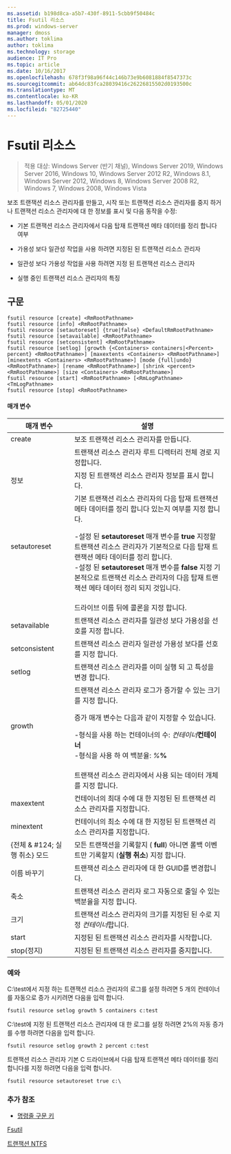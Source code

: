 ```yaml
---
ms.assetid: b198d8ca-a5b7-430f-8911-5cbb9f50484c
title: Fsutil 리소스
ms.prod: windows-server
manager: dmoss
ms.author: toklima
author: toklima
ms.technology: storage
audience: IT Pro
ms.topic: article
ms.date: 10/16/2017
ms.openlocfilehash: 678f3f98a96f44c146b73e9b6081884f8547373c
ms.sourcegitcommit: ab64dc83fca28039416c26226815502d0193500c
ms.translationtype: MT
ms.contentlocale: ko-KR
ms.lasthandoff: 05/01/2020
ms.locfileid: "82725440"
---
```

# <a name="fsutil-resource"></a>Fsutil 리소스
> 적용 대상: Windows Server (반기 채널), Windows Server 2019, Windows Server 2016, Windows 10, Windows Server 2012 R2, Windows 8.1, Windows Server 2012, Windows 8, Windows Server 2008 R2, Windows 7, Windows 2008, Windows Vista

보조 트랜잭션 리소스 관리자를 만들고, 시작 또는 트랜잭션 리소스 관리자를 중지 하거나 트랜잭션 리소스 관리자에 대 한 정보를 표시 및 다음 동작을 수정:

-   기본 트랜잭션 리소스 관리자에서 다음 탑재 트랜잭션 메타 데이터를 정리 합니다 여부

-   가용성 보다 일관성 작업을 사용 하려면 지정된 된 트랜잭션 리소스 관리자

-   일관성 보다 가용성 작업을 사용 하려면 지정 된 트랜잭션 리소스 관리자

-   실행 중인 트랜잭션 리소스 관리자의 특징

## <a name="syntax"></a>구문

```
fsutil resource [create] <RmRootPathname>
fsutil resource [info] <RmRootPathname>
fsutil resource [setautoreset] {true|false} <DefaultRmRootPathname>
fsutil resource [setavailable] <RmRootPathname>
fsutil resource [setconsistent] <RmRootPathname>
fsutil resource [setlog] [growth {<Containers> containers|<Percent> percent} <RmRootPathname>] [maxextents <Containers> <RmRootPathname>] [minextents <Containers> <RmRootPathname>] [mode {full|undo} <RmRootPathname>] [rename <RmRootPathname>] [shrink <percent> <RmRootPathname>] [size <Containers> <RmRootPathname>]
fsutil resource [start] <RmRootPathname> [<RmLogPathname> <TmLogPathname>
fsutil resource [stop] <RmRootPathname>
```

#### <a name="parameters"></a>매개 변수

|        매개 변수        |                                                                                                                                                                                                                                        설명                                                                                                                                                                                                                                         |
|-------------------------|--------------------------------------------------------------------------------------------------------------------------------------------------------------------------------------------------------------------------------------------------------------------------------------------------------------------------------------------------------------------------------------------------------------------------------------------------------------------------------------------|
|         create          |                                                                                                                                                                                                                    보조 트랜잭션 리소스 관리자를 만듭니다.                                                                                                                                                                                                                     |
|    <RmRootPathname>     |                                                                                                                                                                                                        트랜잭션 리소스 관리자 루트 디렉터리 전체 경로 지정합니다.                                                                                                                                                                                                         |
|          정보           |                                                                                                                                                                                                            지정 된 트랜잭션 리소스 관리자 정보를 표시 합니다.                                                                                                                                                                                                            |
|      setautoreset       | 기본 트랜잭션 리소스 관리자의 다음 탑재 트랜잭션 메타 데이터를 정리 합니다 있는지 여부를 지정 합니다.<p>-설정 된 **setautoreset** 매개 변수를 **true** 지정할 트랜잭션 리소스 관리자가 기본적으로 다음 탑재 트랜잭션 메타 데이터를 정리 합니다.<br />-설정 된 **setautoreset** 매개 변수를 **false** 지정 기본적으로 트랜잭션 리소스 관리자의 다음 탑재 트랜잭션 메타 데이터 정리 되지 것입니다. |
| <DefaultRmRootPathname> |                                                                                                                                                                                                                       드라이브 이름 뒤에 콜론을 지정 합니다.                                                                                                                                                                                                                        |
|      setavailable       |                                                                                                                                                                                                 트랜잭션 리소스 관리자를 일관성 보다 가용성을 선호를 지정 합니다.                                                                                                                                                                                                 |
|      setconsistent      |                                                                                                                                                                                                 트랜잭션 리소스 관리자 일관성 가용성 보다를 선호를 지정 합니다.                                                                                                                                                                                                 |
|         setlog          |                                                                                                                                                                                                  트랜잭션 리소스 관리자를 이미 실행 되 고 특성을 변경 합니다.                                                                                                                                                                                                  |
|         growth          |                                                                                                  트랜잭션 리소스 관리자 로그가 증가할 수 있는 크기를 지정 합니다.<p>증가 매개 변수는 다음과 같이 지정할 수 있습니다.<p>-형식을 사용 하는 컨테이너의 수: _컨테이너_**컨테이너**<br />-형식을 사용 하 여 백분율: _%_**%**                                                                                                   |
|      <containers>       |                                                                                                                                                                                                      트랜잭션 리소스 관리자에서 사용 되는 데이터 개체를 지정 합니다.                                                                                                                                                                                                       |
|        maxextent        |                                                                                                                                                                                                컨테이너의 최대 수에 대 한 지정된 된 트랜잭션 리소스 관리자를 지정합니다.                                                                                                                                                                                                |
|        minextent        |                                                                                                                                                                                                컨테이너의 최소 수에 대 한 지정된 된 트랜잭션 리소스 관리자를 지정합니다.                                                                                                                                                                                                |
|  {전체 & #124; 실행 취소} 모드  |                                                                                                                                                                                        모든 트랜잭션을 기록할지 ( **full**) 아니면 롤백 이벤트만 기록할지 (**실행 취소**) 지정 합니다.                                                                                                                                                                                         |
|         이름 바꾸기          |                                                                                                                                                                                                                  트랜잭션 리소스 관리자에 대 한 GUID를 변경합니다.                                                                                                                                                                                                                  |
|         축소          |                                                                                                                                                                                              트랜잭션 리소스 관리자 로그 자동으로 줄일 수 있는 백분율을 지정 합니다.                                                                                                                                                                                              |
|          크기           |                                                                                                                                                                                              트랜잭션 리소스 관리자의 크기를 지정된 된 수로 지정 *컨테이너*합니다.                                                                                                                                                                                               |
|          start          |                                                                                                                                                                                                                    지정된 된 트랜잭션 리소스 관리자를 시작합니다.                                                                                                                                                                                                                    |
|          stop(정지)           |                                                                                                                                                                                                                    지정된 된 트랜잭션 리소스 관리자를 중지합니다.                                                                                                                                                                                                                     |

### <a name="examples"></a><a name="BKMK_examples"></a>예와
C:\test에서 지정 하는 트랜잭션 리소스 관리자의 로그를 설정 하려면 5 개의 컨테이너를 자동으로 증가 시키려면 다음을 입력 합니다.

```
fsutil resource setlog growth 5 containers c:test
```

C:\test에 지정 된 트랜잭션 리소스 관리자에 대 한 로그를 설정 하려면 2%의 자동 증가를 수행 하려면 다음을 입력 합니다.

```
fsutil resource setlog growth 2 percent c:test
```

트랜잭션 리소스 관리자 기본 C 드라이브에서 다음 탑재 트랜잭션 메타 데이터를 정리 합니다를 지정 하려면 다음을 입력 합니다.

```
fsutil resource setautoreset true c:\  
```

### <a name="additional-references"></a>추가 참조
- [명령줄 구문 키](command-line-syntax-key.md)

[Fsutil](Fsutil.md)

[트랜잭션 NTFS](https://go.microsoft.com/fwlink/?LinkID=165402)


